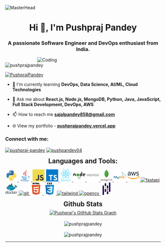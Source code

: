 ![MasterHead](https://capsule-render.vercel.app/api?type=waving&color=gradient&customColorList=6,11,20&height=300&section=header&text=Pushpraj%20Pandey&fontSize=50&fontColor=fff&animation=twinkling&fontAlignY=32&desc=Software%20Engineer%20|%20DevOps%20|%20Full%20Stack%20Developer&descAlignY=51&descAlign=50)

<h1 align="center">Hi 👋, I'm Pushpraj Pandey</h1>
<h3 align="center">A passionate Software Engineer and DevOps enthusiast from India.</h3>
<img align="right" alt="Coding" width="400" src="https://i.pinimg.com/originals/7e/b2/49/7eb249f2fd2e58e9ad6dd60ef892971b.gif">

<p align="left"> <img src="https://komarev.com/ghpvc/?username=pushprajpandey&label=Profile%20views&color=0e75b6&style=flat" alt="pushprajpandey" /> </p>

<p align="left"> <a href="https://github.com/PushprajPandey" target="blank"><img src="https://img.shields.io/github/followers/PushprajPandey?logo=github&style=for-the-badge" alt="PushprajPandey" /></a> </p>

- 🌱 I'm currently learning **DevOps, Data Science, AI/ML, Cloud Technologies**

- 💬 Ask me about **React.js, Node.js, MongoDB, Python, Java, JavaScript, Full Stack Development, DevOps, AWS**

- 📫 How to reach me **sajalpandey858@gmail.com**

- 🌐 View my portfolio - **[pushprajpandey.vercel.app](https://pushprajpandey.vercel.app)**

<h3 align="left">Connect with me:</h3>
<p align="left">
<a href="https://www.linkedin.com/in/pushpraj-pandey-249732250/" target="blank"><img align="center" src="https://raw.githubusercontent.com/rahuldkjain/github-profile-readme-generator/master/src/images/icons/Social/linked-in-alt.svg" alt="pushpraj-pandey" height="30" width="40" /></a>
<a href="https://www.instagram.com/pushpandey04" target="blank"><img align="center" src="https://raw.githubusercontent.com/rahuldkjain/github-profile-readme-generator/master/src/images/icons/Social/instagram.svg" alt="pushpandey04" height="30" width="40" /></a>
</p>

<h2 align="center" style="margin: 10px;">Languages and Tools:</h2>
<p align="left"> 
<a href="https://www.python.org" target="_blank" rel="noreferrer"> <img src="https://raw.githubusercontent.com/devicons/devicon/master/icons/python/python-original.svg" alt="python" width="40" height="40"/> </a> 
<a href="https://www.java.com" target="_blank" rel="noreferrer"> <img src="https://raw.githubusercontent.com/devicons/devicon/master/icons/java/java-original.svg" alt="java" width="40" height="40"/> </a> 
<a href="https://developer.mozilla.org/en-US/docs/Web/JavaScript" target="_blank" rel="noreferrer"> <img src="https://raw.githubusercontent.com/devicons/devicon/master/icons/javascript/javascript-original.svg" alt="javascript" width="40" height="40"/> </a> 
<a href="https://www.typescriptlang.org/" target="_blank" rel="noreferrer"> <img src="https://raw.githubusercontent.com/devicons/devicon/master/icons/typescript/typescript-original.svg" alt="typescript" width="40" height="40"/> </a> 
<a href="https://reactjs.org/" target="_blank" rel="noreferrer"> <img src="https://raw.githubusercontent.com/devicons/devicon/master/icons/react/react-original-wordmark.svg" alt="react" width="40" height="40"/> </a> 
<a href="https://nodejs.org" target="_blank" rel="noreferrer"> <img src="https://raw.githubusercontent.com/devicons/devicon/master/icons/nodejs/nodejs-original-wordmark.svg" alt="nodejs" width="40" height="40"/> </a> 
<a href="https://expressjs.com" target="_blank" rel="noreferrer"> <img src="https://raw.githubusercontent.com/devicons/devicon/master/icons/express/express-original-wordmark.svg" alt="express" width="40" height="40"/> </a> 
<a href="https://www.mongodb.com/" target="_blank" rel="noreferrer"> <img src="https://raw.githubusercontent.com/devicons/devicon/master/icons/mongodb/mongodb-original-wordmark.svg" alt="mongodb" width="40" height="40"/> </a> 
<a href="https://www.mysql.com/" target="_blank" rel="noreferrer"> <img src="https://raw.githubusercontent.com/devicons/devicon/master/icons/mysql/mysql-original-wordmark.svg" alt="mysql" width="40" height="40"/> </a> 
<a href="https://aws.amazon.com" target="_blank" rel="noreferrer"> <img src="https://raw.githubusercontent.com/devicons/devicon/master/icons/amazonwebservices/amazonwebservices-original-wordmark.svg" alt="aws" width="40" height="40"/> </a> 
<a href="https://fastapi.tiangolo.com/" target="_blank" rel="noreferrer"> <img src="https://fastapi.tiangolo.com/img/logo-margin/logo-teal.png" alt="fastapi" width="40" height="40"/> </a> 
<a href="https://www.docker.com/" target="_blank" rel="noreferrer"> <img src="https://raw.githubusercontent.com/devicons/devicon/master/icons/docker/docker-original-wordmark.svg" alt="docker" width="40" height="40"/> </a> 
<a href="https://git-scm.com/" target="_blank" rel="noreferrer"> <img src="https://www.vectorlogo.zone/logos/git-scm/git-scm-icon.svg" alt="git" width="40" height="40"/> </a> 
<a href="https://www.w3.org/html/" target="_blank" rel="noreferrer"> <img src="https://raw.githubusercontent.com/devicons/devicon/master/icons/html5/html5-original-wordmark.svg" alt="html5" width="40" height="40"/> </a> 
<a href="https://www.w3schools.com/css/" target="_blank" rel="noreferrer"> <img src="https://raw.githubusercontent.com/devicons/devicon/master/icons/css3/css3-original-wordmark.svg" alt="css3" width="40" height="40"/> </a> 
<a href="https://tailwindcss.com/" target="_blank" rel="noreferrer"> <img src="https://www.vectorlogo.zone/logos/tailwindcss/tailwindcss-icon.svg" alt="tailwind" width="40" height="40"/> </a> 
<a href="https://opencv.org/" target="_blank" rel="noreferrer"> <img src="https://www.vectorlogo.zone/logos/opencv/opencv-icon.svg" alt="opencv" width="40" height="40"/> </a> 
<a href="https://pandas.pydata.org/" target="_blank" rel="noreferrer"> <img src="https://raw.githubusercontent.com/devicons/devicon/2ae2a900d2f041da66e950e4d48052658d850630/icons/pandas/pandas-original.svg" alt="pandas" width="40" height="40"/> </a> 
</p>

<div align="center">
<h2 align="center" style="margin: 5px 10px;">Github Stats</h2>

<a href="https://github.com/PushprajPandey/PushprajPandey">
  <img align="center" src="https://github-profile-summary-cards.vercel.app/api/cards/profile-details?username=PushprajPandey&theme=github_dark&hide_border=true" alt="Pushpraj's GitHub Stats Graph"/>
</a>
<br><br>
<img align="center" src="https://github-readme-stats.vercel.app/api?username=PushprajPandey&show_icons=true&theme=github_dark&show_icons=true&layout=compact&hide_rank=false" alt="pushprajpandey"  />
<br><br>
<img align="center" src="https://github-readme-stats.vercel.app/api/top-langs/?username=PushprajPandey&layout=compact&theme=github_dark&show_icons=true" alt="pushprajpandey" />
</div>

---


